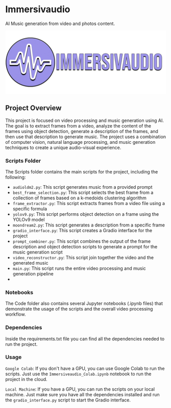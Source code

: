 # Immersivaudio

AI Music generation from video and photos content.

![Immersivaudio](Immersivaudio%20logo.png)

## Project Overview

This project is focused on video processing and music generation using AI. The goal is to extract frames from a video, analyze the content of the frames using object detection, generate a description of the frames, and then use that description to generate music. The project uses a combination of computer vision, natural language processing, and music generation techniques to create a unique audio-visual experience.

### Scripts Folder

The Scripts folder contains the main scripts for the project, including the following:

- `audioldm2.py`: This script generates music from a provided prompt
- `best_frame_selection.py`: This script selects the best frame from a collection of frames based on a k-medoids clustering algorithm
- `frame_extractor.py`: This script extracts frames from a video file using a specific formula
- `yolov9.py`: This script performs object detection on a frame using the YOLOv9 model
- `moondream2.py`: This script generates a description from a specific frame
- `gradio_interface.py`: This script creates a Gradio interface for the project
- `prompt_combiner.py`: This script combines the output of the frame description and object detection scripts to generate a prompt for the music generation script
- `video_reconstructor.py`: This script join together the video and the generated music
- `main.py`: This script runs the entire video processing and music generation pipeline 
- 
### Notebooks

The Code folder also contains several Jupyter notebooks (.ipynb files) that demonstrate the usage of the scripts and the overall video processing workflow. 


### Dependencies
Inside the requirements.txt file you can find all the dependencies needed to run the project.

### Usage

`Google Colab`: If you don't have a GPU, you can use Google Colab to run the scripts. Just use the `Immersiveaudio_Colab.ipynb` notebook to run the project in the cloud.

`Local Machine`: If you have a GPU, you can run the scripts on your local machine. Just make sure you have all the dependencies installed and run the `gradio_interface.py` script to start the Gradio interface.

